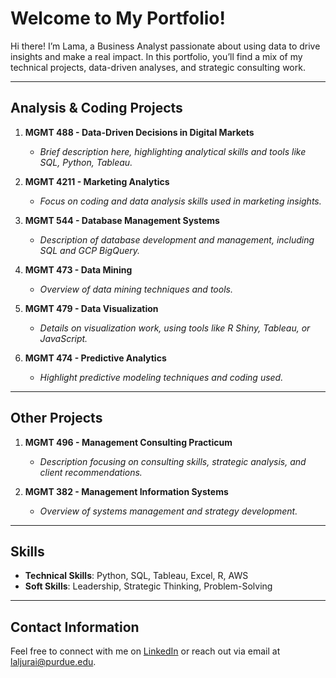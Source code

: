 # Welcome to My Portfolio!
Hi there! I’m Lama, a Business Analyst passionate about using data to drive insights and make a real impact. In this portfolio, you’ll find a mix of my technical projects, data-driven analyses, and strategic consulting work.

---

## Analysis & Coding Projects

1. **MGMT 488 - Data-Driven Decisions in Digital Markets**
   - *Brief description here, highlighting analytical skills and tools like SQL, Python, Tableau.*

2. **MGMT 4211 - Marketing Analytics**
   - *Focus on coding and data analysis skills used in marketing insights.*

3. **MGMT 544 - Database Management Systems**
   - *Description of database development and management, including SQL and GCP BigQuery.*

4. **MGMT 473 - Data Mining**
   - *Overview of data mining techniques and tools.*

5. **MGMT 479 - Data Visualization**
   - *Details on visualization work, using tools like R Shiny, Tableau, or JavaScript.*

6. **MGMT 474 - Predictive Analytics**
   - *Highlight predictive modeling techniques and coding used.*

---

## Other Projects

1. **MGMT 496 - Management Consulting Practicum**
   - *Description focusing on consulting skills, strategic analysis, and client recommendations.*

2. **MGMT 382 - Management Information Systems**
   - *Overview of systems management and strategy development.*

---

## Skills

- **Technical Skills**: Python, SQL, Tableau, Excel, R, AWS
- **Soft Skills**: Leadership, Strategic Thinking, Problem-Solving

---

## Contact Information

Feel free to connect with me on [LinkedIn](https://linkedin.com/in/lamaaljuraisi/) or reach out via email at laljurai@purdue.edu.
